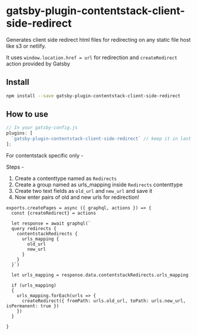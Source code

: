 # gatsby-plugin-contentstack-client-side-redirect

Generates client side redirect html files for redirecting on any static file host like s3 or netlify.

It uses `window.location.href = url` for redirection and `createRedirect` action provided by Gatsby

## Install

```sh
npm install --save gatsby-plugin-contentstack-client-side-redirect
```

## How to use

```js
// In your gatsby-config.js
plugins: [
  `gatsby-plugin-contentstack-client-side-redirect` // keep it in last in list
];
```

For contentstack specific only -

Steps - 

  1. Create a contenttype named as `Redirects`
  2. Create a group named as urls_mapping inside `Redirects` contenttype
  3. Create two text fields as `old_url` and `new_url` and save it
  4. Now enter pairs of old and new urls for redirection!

```
exports.createPages = async ({ graphql, actions }) => {
  const {createRedirect} = actions
  
  let response = await graphql(`
  query redirects {
    contentstackRedirects {
      urls_mapping {
        old_url
        new_url
      }
    }
  }`)

  let urls_mapping = response.data.contentstackRedirects.urls_mapping
  
  if (urls_mapping)
  {
    urls_mapping.forEach(urls => {
      createRedirect({ fromPath: urls.old_url, toPath: urls.new_url, isPermanent: true })
    })
  }

}

```
